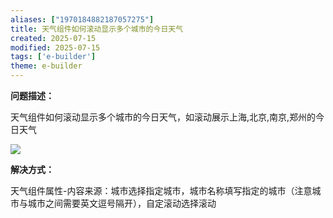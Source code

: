 ```yaml
---
aliases: ["1970184882187057275"]
title: 天气组件如何滚动显示多个城市的今日天气
created: 2025-07-15
modified: 2025-07-15
tags: ['e-builder']
theme: e-builder
---
```


**问题描述：**

天气组件如何滚动显示多个城市的今日天气，如滚动展示上海,北京,南京,郑州的今日天气

![](https://myhelpdoc.oss-cn-heyuan.aliyuncs.com/mdimages/24bcfed2ffb3a633ba13239f2470815f.jpg)

**解决方式：**

天气组件属性-内容来源：城市选择指定城市，城市名称填写指定的城市（注意城市与城市之间需要英文逗号隔开），自定滚动选择滚动

